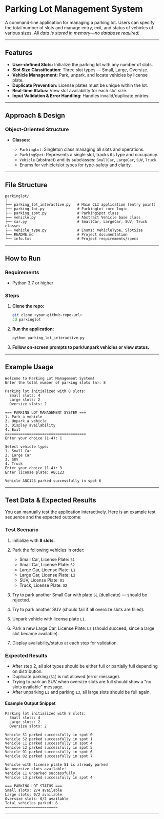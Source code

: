 # Parking Lot Management System

A command-line application for managing a parking lot.
Users can specify the total number of slots and manage entry, exit, and status of vehicles of various sizes.
*All data is stored in memory—no database required!*

---

## Features

* **User-defined Slots:** Initialize the parking lot with any number of slots.
* **Slot Size Classification:** Three slot types — Small, Large, Oversize.
* **Vehicle Management:** Park, unpark, and locate vehicles by license plate.
* **Duplicate Prevention:** License plates must be unique within the lot.
* **Real-time Status:** View slot availability for each slot size.
* **Input Validation & Error Handling:** Handles invalid/duplicate entries.

---

## Approach & Design

### Object-Oriented Structure

* **Classes:**

  * `ParkingLot`: Singleton class managing all slots and operations.
  * `ParkingSpot`: Represents a single slot, tracks its type and occupancy.
  * `Vehicle` (abstract) and its subclasses: `SmallCar`, `LargeCar`, `SUV`, `Truck`.
  * Enums for vehicle/slot types for type-safety and clarity.

---

## File Structure

```
parkinglot/
│
├── parking_lot_interactive.py   # Main CLI application (entry point)
├── parking_lot.py               # ParkingLot core logic
├── parking_spot.py              # ParkingSpot class
├── vehicle.py                   # Abstract Vehicle base class
├── car.py                       # SmallCar, LargeCar, SUV, Truck classes
├── vehicle_type.py              # Enums: VehicleType, SlotSize
├── README.md                    # Project documentation
└── info.txt                     # Project requirements/specs
```

---

## How to Run

### Requirements

* Python 3.7 or higher

### Steps

1. **Clone the repo:**

   ```sh
   git clone <your-github-repo-url>
   cd parkinglot
   ```

2. **Run the application:**

   ```sh
   python parking_lot_interactive.py
   ```

3. **Follow on-screen prompts to park/unpark vehicles or view status.**

---

## Example Usage

```
Welcome to Parking Lot Management System!
Enter the total number of parking slots (n): 8

Parking lot initialized with 8 slots:
  Small slots: 4
  Large slots: 2
  Oversize slots: 2

=== PARKING LOT MANAGEMENT SYSTEM ===
1. Park a vehicle
2. Unpark a vehicle
3. Display availability
4. Exit
=====================================
Enter your choice (1-4): 1

Select vehicle type:
1. Small Car
2. Large Car
3. SUV
4. Truck
Enter your choice (1-4): 3
Enter license plate: ABC123

Vehicle ABC123 parked successfully in spot 6
```

---

## Test Data & Expected Results

You can manually test the application interactively. Here is an example test sequence and the expected outcome:

### Test Scenario

1. Initialize with **8 slots**.
2. Park the following vehicles in order:

   * Small Car, License Plate: `S1`
   * Small Car, License Plate: `S2`
   * Large Car, License Plate: `L1`
   * Large Car, License Plate: `L2`
   * SUV, License Plate: `O1`
   * Truck, License Plate: `O2`
3. Try to park another Small Car with plate `S1` (duplicate) — should be rejected.
4. Try to park another SUV (should fail if all oversize slots are filled).
5. Unpark vehicle with license plate `L1`.
6. Park a new Large Car, License Plate: `L3` (should succeed, since a large slot became available).
7. Display availability/status at each step for validation.

### Expected Results

* After step 2, all slot types should be either full or partially full depending on distribution.
* Duplicate parking (`S1`) is not allowed (error message).
* Trying to park an SUV when oversize slots are full should show a "no slots available" message.
* After unparking `L1` and parking `L3`, all large slots should be full again.

#### Example Output Snippet

```
Parking lot initialized with 8 slots:
  Small slots: 4
  Large slots: 2
  Oversize slots: 2

Vehicle S1 parked successfully in spot 0
Vehicle S2 parked successfully in spot 1
Vehicle L1 parked successfully in spot 4
Vehicle L2 parked successfully in spot 5
Vehicle O1 parked successfully in spot 6
Vehicle O2 parked successfully in spot 7

Vehicle with license plate S1 is already parked
No oversize slots available!
Vehicle L1 unparked successfully
Vehicle L3 parked successfully in spot 4

=== PARKING LOT STATUS ===
Small slots: 2/4 available
Large slots: 0/2 available
Oversize slots: 0/2 available
Total vehicles parked: 6
========================
```

---
